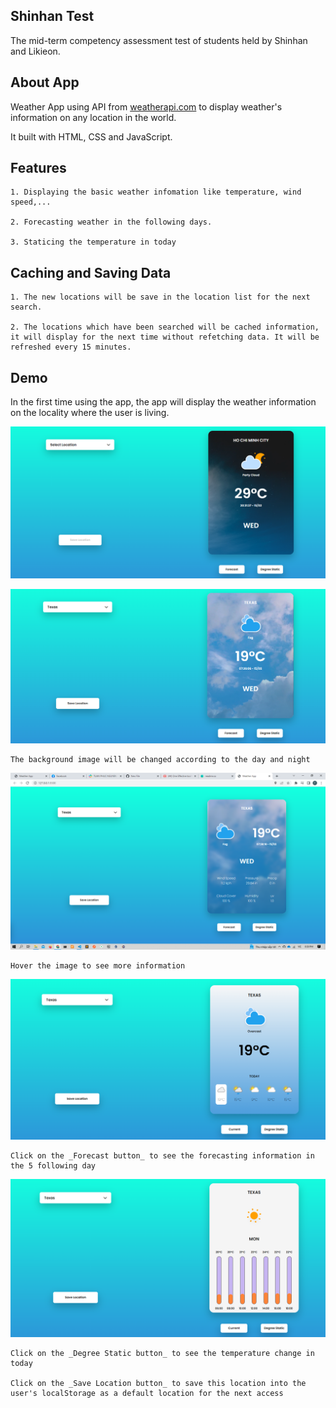 
## Shinhan Test
The mid-term competency assessment test of students held by Shinhan and Likieon.

## About App
Weather App using API from [weatherapi.com](https://www.weatherapi.com/) to display weather's information on any location in the world.

It built with HTML, CSS and JavaScript.

## Features

    1. Displaying the basic weather infomation like temperature, wind speed,...

    2. Forecasting weather in the following days.

    3. Staticing the temperature in today 

## Caching and Saving Data
    
    1. The new locations will be save in the location list for the next search.

    2. The locations which have been searched will be cached information, it will display for the next time without refetching data. It will be refreshed every 15 minutes.     
## Demo
In the first time using the app, the app will display the weather information on the locality where the user is living.

![alt text](https://github.com/huynhduytins/Shinhan-test/blob/main/screenShots/1.PNG?raw=true)

![alt text](https://github.com/huynhduytins/Shinhan-test/blob/main/screenShots/2.PNG?raw=true)

    The background image will be changed according to the day and night

![alt text](https://github.com/huynhduytins/Shinhan-test/blob/main/screenShots/3.png?raw=true)

    Hover the image to see more information

![alt text](https://github.com/huynhduytins/Shinhan-test/blob/main/screenShots/4.PNG?raw=true)

    Click on the _Forecast button_ to see the forecasting information in the 5 following day

![alt text](https://github.com/huynhduytins/Shinhan-test/blob/main/screenShots/5.PNG?raw=true)

    Click on the _Degree Static button_ to see the temperature change in today

    Click on the _Save Location button_ to save this location into the user's localStorage as a default location for the next access
